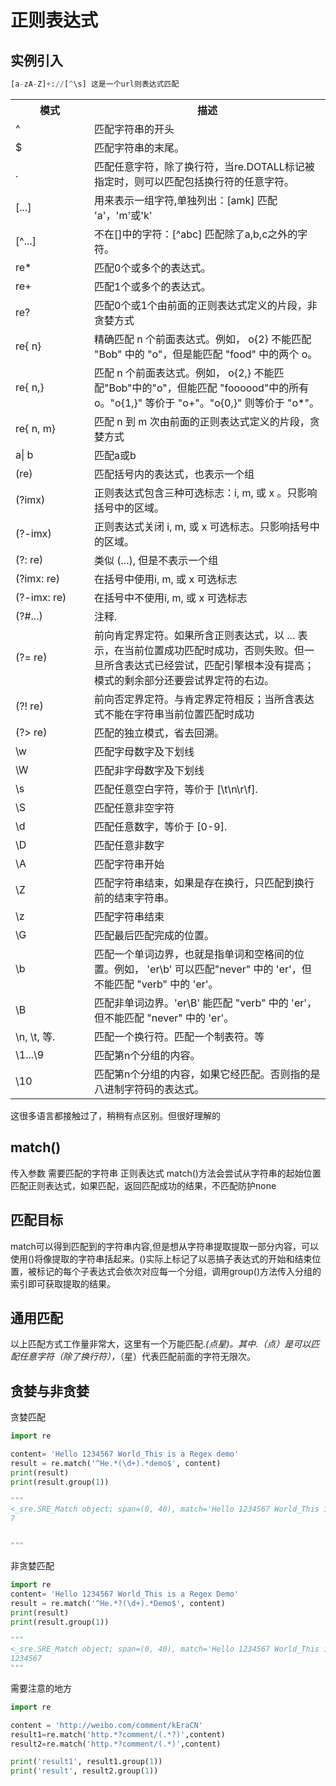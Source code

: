# 正则表达式

## 实例引入

```python
[a-zA-Z]+://[^\s] 这是一个url则表达式匹配
```

<table class="reference">
<tbody><tr><th style="width:25%">模式</th><th>描述</th></tr>
<tr><td>^</td><td>匹配字符串的开头</td></tr>
<tr><td>$</td><td>匹配字符串的末尾。</td></tr>
<tr><td>.</td><td>匹配任意字符，除了换行符，当re.DOTALL标记被指定时，则可以匹配包括换行符的任意字符。</td></tr>
<tr><td>[...]</td><td>用来表示一组字符,单独列出：[amk] 匹配 'a'，'m'或'k'</td></tr>
<tr><td>[^...]</td><td>不在[]中的字符：[^abc] 匹配除了a,b,c之外的字符。</td></tr>
<tr><td>re*</td><td>匹配0个或多个的表达式。</td></tr>
<tr><td>re+</td><td>匹配1个或多个的表达式。</td></tr>
<tr><td>re?</td><td>   匹配0个或1个由前面的正则表达式定义的片段，非贪婪方式</td></tr>
<tr><td>re{ n}</td><td>精确匹配 n 个前面表达式。例如， <span class="marked">o{2}</span> 不能匹配 "Bob" 中的 "o"，但是能匹配 "food" 中的两个 o。</td></tr>
<tr><td>re{ n,}</td><td>匹配 n 个前面表达式。例如， o{2,} 不能匹配"Bob"中的"o"，但能匹配 "foooood"中的所有 o。"o{1,}" 等价于 "o+"。"o{0,}" 则等价于 "o*"。</td></tr>
<tr><td>re{ n, m}</td><td>匹配 n 到 m 次由前面的正则表达式定义的片段，贪婪方式</td></tr>
<tr><td>a| b</td><td>匹配a或b</td></tr>
<tr><td>(re)</td><td>匹配括号内的表达式，也表示一个组</td></tr>
<tr><td>(?imx)</td><td>正则表达式包含三种可选标志：i, m, 或 x 。只影响括号中的区域。</td></tr>
<tr><td>(?-imx)</td><td>正则表达式关闭 i, m, 或 x 可选标志。只影响括号中的区域。</td></tr>
<tr><td>(?: re)</td><td> 类似 (...), 但是不表示一个组</td></tr>
<tr><td>(?imx: re)</td><td>在括号中使用i, m, 或 x 可选标志</td></tr>
<tr><td>(?-imx: re)</td><td>在括号中不使用i, m, 或 x 可选标志</td></tr>
<tr><td>(?#...)</td><td>注释.</td></tr>
<tr><td>(?= re)</td><td>前向肯定界定符。如果所含正则表达式，以 ... 表示，在当前位置成功匹配时成功，否则失败。但一旦所含表达式已经尝试，匹配引擎根本没有提高；模式的剩余部分还要尝试界定符的右边。</td></tr>
<tr><td>(?! re)</td><td>前向否定界定符。与肯定界定符相反；当所含表达式不能在字符串当前位置匹配时成功</td></tr>
<tr><td>(?&gt; re)</td><td>匹配的独立模式，省去回溯。</td></tr>
<tr><td>\w</td><td> 匹配字母数字及下划线</td></tr>
<tr><td>\W</td><td>匹配非字母数字及下划线</td></tr>
<tr><td>\s</td><td> 匹配任意空白字符，等价于 [\t\n\r\f].</td></tr>
<tr><td>\S</td><td>匹配任意非空字符</td></tr>
<tr><td>\d</td><td> 匹配任意数字，等价于 [0-9].</td></tr>
<tr><td>\D</td><td>匹配任意非数字</td></tr>
<tr><td>\A</td><td>匹配字符串开始</td></tr>
<tr><td>\Z</td><td>匹配字符串结束，如果是存在换行，只匹配到换行前的结束字符串。</td></tr>
<tr><td>\z</td><td>匹配字符串结束</td></tr>
<tr><td>\G</td><td>匹配最后匹配完成的位置。</td></tr>
<tr><td>\b</td><td>匹配一个单词边界，也就是指单词和空格间的位置。例如， 'er\b' 可以匹配"never" 中的 'er'，但不能匹配 "verb" 中的 'er'。</td></tr>
<tr><td>\B</td><td>匹配非单词边界。'er\B' 能匹配 "verb" 中的 'er'，但不能匹配 "never" 中的 'er'。</td></tr>
<tr><td>\n, \t, 等.</td><td>匹配一个换行符。匹配一个制表符。等</td></tr>
<tr><td>\1...\9</td><td>匹配第n个分组的内容。</td></tr>
<tr><td>\10</td><td>匹配第n个分组的内容，如果它经匹配。否则指的是八进制字符码的表达式。</td></tr>
</tbody></table>

这很多语言都接触过了，稍稍有点区别。但很好理解的

## match()

传入参数 需要匹配的字符串 正则表达式
match()方法会尝试从字符串的起始位置匹配正则表达式，如果匹配，返回匹配成功的结果，不匹配防护none

## 匹配目标

match可以得到匹配到的字符串内容,但是想从字符串提取提取一部分内容，可以使用()将像提取的字符串括起来。()实际上标记了以恶搞子表达式的开始和结束位置，被标记的每个子表达式会依次对应每一个分组，调用group()方法传入分组的索引即可获取提取的结果。

## 通用匹配

以上匹配方式工作量非常大，这里有一个万能匹配.*(点星)。其中.（点）是可以匹配任意字符（除了换行符），*（星）代表匹配前面的字符无限次。

## 贪婪与非贪婪

贪婪匹配

```python
import re

content= 'Hello 1234567 World_This is a Regex demo'
result = re.match('^He.*(\d+).*demo$', content)
print(result)
print(result.group(1))

"""
<_sre.SRE_Match object; span=(0, 40), match='Hello 1234567 World_This is a Regex demo'>
7


"""

```

非贪婪匹配

```python
import re
content= 'Hello 1234567 World_This is a Regex Demo'
result = re.match('^He.*?(\d+).*Demo$', content)
print(result)
print(result.group(1))

"""
<_sre.SRE_Match object; span=(0, 40), match='Hello 1234567 World_This is a Regex Demo'>
1234567
"""

```

需要注意的地方

```python
import re

content = 'http://weibo.com/comment/kEraCN'
result1=re.match('http.*?comment/(.*?)',content)
result2=re.match('http.*?comment/(.*)',content)

print('result1', result1.group(1))
print('result', result2.group(1))

```



